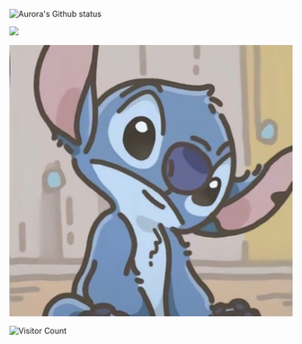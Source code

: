 ![Aurora's Github status](https://github-readme-stats.vercel.app/api?username=Aurorarararara&show_icons=true&them=radical)

<div id="img" algin=center>

![](https://img.shields.io/badge/xx-xx-yellow)
<div>

![头像](images\头像.jpg)

![Visitor Count](https://profile-counter.glitch.me/Aurorararara/count.svg)

